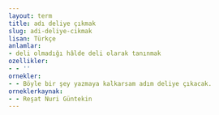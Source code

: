 ```yaml
---
layout: term
title: adı deliye çıkmak
slug: adi-deliye-cikmak
lisan: Türkçe
anlamlar:
- deli olmadığı hâlde deli olarak tanınmak
ozellikler:
- - ''
ornekler:
- - Böyle bir şey yazmaya kalkarsam adım deliye çıkacak.
orneklerkaynak:
- - Reşat Nuri Güntekin
---
```

